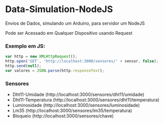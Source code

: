 # Data-Simulation-NodeJS
Envios de Dados, simulando um Arduino, para servidor um NodeJS

Pode ser Acessado em Qualquer Dispositivo usando Request
### Exemplo em JS:
```js
var http = new XMLHttpRequest();
http.open('GET', 'http://localhost:3000/sensores/' + sensor, false);
http.send(null);
var valores = JSON.parse(http.responseText);
```
### Sensores
* Dht11-Umidade (http://localhost:3000/sensores/dht11/umidade)
* Dht11-Temperatura (http://localhost:3000/sensores/dht11/temperatura)
* Luminosidade (http://localhost:3000/sensores/luminosidade)
* Lm35 (http://localhost:3000/sensores/lm35/temperatura)
* Bloqueio (http://localhost:3000/sensores/chave)
